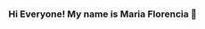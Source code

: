 ### Hi Everyone! My name is Maria Florencia 👋

<!--
**maflojuarez/maflojuarez** is a ✨ _special_ ✨ repository because its `README.md` (this file) appears on your GitHub profile.

- 🔭 I’m currently working as a Freelance tester at the Utest plataform
- 🌱 but also I’m currently learning about Web FullStack in Argentina Programa
- 💬 I started in IT world in 2020
- 📫 How to reach me: https://www.linkedin.com/in/mafloju/

-->
